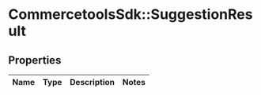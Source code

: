 # CommercetoolsSdk::SuggestionResult

## Properties
Name | Type | Description | Notes
------------ | ------------- | ------------- | -------------

